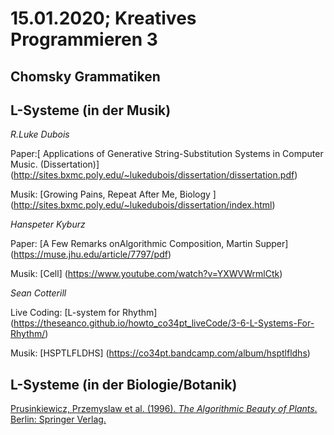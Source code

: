 # 15.01.2020; Kreatives Programmieren 3

## Chomsky Grammatiken

## L-Systeme (in der Musik)

*R.Luke Dubois* 

Paper:[ Applications of Generative String-Substitution Systems in Computer Music. (Dissertation)] 
       (http://sites.bxmc.poly.edu/~lukedubois/dissertation/dissertation.pdf)
       
Musik: [Growing Pains, Repeat After Me, Biology ]
       (http://sites.bxmc.poly.edu/~lukedubois/dissertation/index.html)


*Hanspeter Kyburz*

Paper: [A Few Remarks onAlgorithmic Composition, Martin Supper] 
       (https://muse.jhu.edu/article/7797/pdf)
       
Musik: [Cell] 
       (https://www.youtube.com/watch?v=YXWVWrmlCtk)
       

*Sean Cotterill*

Live Coding: [L-system for Rhythm]
             (https://theseanco.github.io/howto_co34pt_liveCode/3-6-L-Systems-For-Rhythm/)
       
Musik: [HSPTLFLDHS]
       (https://co34pt.bandcamp.com/album/hsptlfldhs)
       

## L-Systeme (in der Biologie/Botanik)

[Prusinkiewicz, Przemyslaw et al. (1996). *The Algorithmic Beauty of Plants*. Berlin: Springer Verlag.](http://algorithmicbotany.org/papers/abop/abop.pdf)
